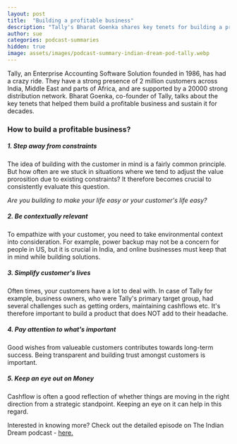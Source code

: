 ```yaml
---
layout: post
title:  "Building a profitable business"
description: "Tally's Bharat Goenka shares key tenets for building a profitable business"
author: sue
categories: podcast-summaries
hidden: true
image: assets/images/podcast-summary-indian-dream-pod-tally.webp
---
```


Tally, an Enterprise Accounting Software Solution founded in 1986, has had a crazy ride. They have a strong presence of 2 million customers across India, Middle East and parts of Africa, and are supported by a 20000 strong distribution network. Bharat Goenka, co-founder of Tally, talks about the key tenets that helped them build a profitable business and sustain it for decades. 

<h3>How to build a profitable business?</h3>

<h5>1. Step away from constraints</h5>

<p>The idea of building with the customer in mind is a fairly common principle. But how often are we stuck in situations where we tend to adjust the value prorosition due to existing constraints? It therefore becomes crucial to consistently evaluate this question.</p>

<p><i>Are you building to make your life easy or your customer's life easy?</i></p>

<h5>2. Be contextually relevant</h5>

<p>To empathize with your customer, you need to take environmental context into consideration. For example, power backup may not be a concern for people in US, but it is crucial in India, and online businesses must keep that in mind while building solutions. </p>

<h5>3. Simplify customer's lives</h5>

<p> Often times, your customers have a lot to deal with. In case of Tally for example, business owners, who were Tally's primary target group, had several challenges such as getting orders, maintaining cashflows etc. It's therefore important to build a product that does NOT add to their headache.</p> 

<h5>4. Pay attention to what's important</h5>

<p>Good wishes from valueable customers contributes towards long-term success. Being transparent and building trust amongst customers is important. </p>

<h5>5. Keep an eye out on Money</h5>

<p>Cashflow is often a good reflection of whether things are moving in the right direction from a strategic standpoint. Keeping an eye on it can help in this regard. 
</p>

Interested in knowing more? Check out the detailed episode on The Indian Dream podcast - <a href = "https://www.theindiandream.in/building-tally-with-bharat-goenka-co-founder-of-tally-solutions-padma-shri-recipient-" target = "_blank" rel="nofollow">here.</a>


